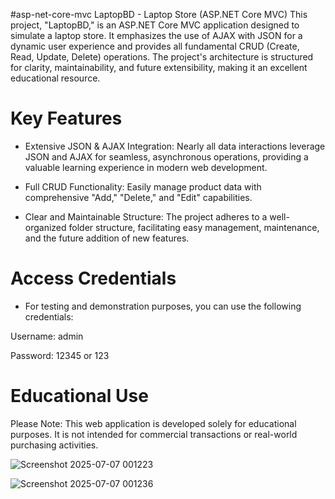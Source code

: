 #asp-net-core-mvc  LaptopBD - Laptop Store (ASP.NET Core MVC)
This project, "LaptopBD," is an ASP.NET Core MVC application designed to simulate a laptop store. It emphasizes the use of AJAX with JSON for a dynamic user experience and provides all fundamental CRUD (Create, Read, Update, Delete) operations. The project's architecture is structured for clarity, maintainability, and future extensibility, making it an excellent educational resource.

# Key Features
- Extensive JSON & AJAX Integration: Nearly all data interactions leverage JSON and AJAX for seamless, asynchronous operations, providing a valuable learning experience in modern web development.

- Full CRUD Functionality: Easily manage product data with comprehensive "Add," "Delete," and "Edit" capabilities.

- Clear and Maintainable Structure: The project adheres to a well-organized folder structure, facilitating easy management, maintenance, and the future addition of new features.

# Access Credentials
- For testing and demonstration purposes, you can use the following credentials:

Username: admin

Password: 12345 or 123

# Educational Use
Please Note: This web application is developed solely for educational purposes. It is not intended for commercial transactions or real-world purchasing activities.

![Screenshot 2025-07-07 001223](https://github.com/user-attachments/assets/75b4ed3e-7372-4269-b0a2-01d006a21bcf)

![Screenshot 2025-07-07 001236](https://github.com/user-attachments/assets/86206cfb-815a-473d-ab3d-8f38b09befbe)
